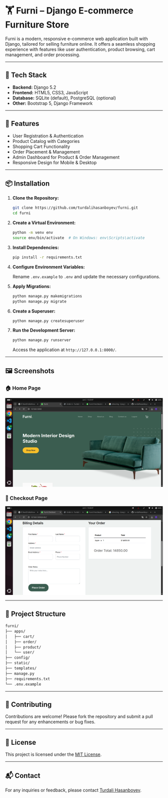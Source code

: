 # 🏋️ Furni – Django E-commerce Furniture Store

Furni is a modern, responsive e-commerce web application built with Django, tailored for selling furniture online. It offers a seamless shopping experience with features like user authentication, product browsing, cart management, and order processing.

---

## 🧰 Tech Stack

* **Backend:** Django 5.2
* **Frontend:** HTML5, CSS3, JavaScript
* **Database:** SQLite (default), PostgreSQL (optional)
* **Other:** Bootstrap 5, Django Framework

---

## 🚀 Features

* User Registration & Authentication
* Product Catalog with Categories
* Shopping Cart Functionality
* Order Placement & Management
* Admin Dashboard for Product & Order Management
* Responsive Design for Mobile & Desktop

---

## 📦 Installation

1. **Clone the Repository:**

   ```bash
   git clone https://github.com/turdalihasanboyev/furni.git
   cd furni
   ```

2. **Create a Virtual Environment:**

   ```bash
   python -m venv env
   source env/bin/activate  # On Windows: env\Scripts\activate
   ```

3. **Install Dependencies:**

   ```bash
   pip install -r requirements.txt
   ```

4. **Configure Environment Variables:**

   Rename `.env.example` to `.env` and update the necessary configurations.

5. **Apply Migrations:**

   ```bash
   python manage.py makemigrations
   python manage.py migrate
   ```

6. **Create a Superuser:**

   ```bash
   python manage.py createsuperuser
   ```

7. **Run the Development Server:**

   ```bash
   python manage.py runserver
   ```

   Access the application at `http://127.0.0.1:8000/`.

---

## 🖼️ Screenshots

### 🏠 Home Page

![Home](image.png)

### 🛒 Checkout Page

![Checkout](image-1.png)

---

## 📁 Project Structure

```bash
furni/
├── apps/
│   ├── cart/
│   ├── order/
│   ├── product/
│   └── user/
├── config/
├── static/
├── templates/
├── manage.py
├── requirements.txt
└── .env.example
```

---

## 🤝 Contributing

Contributions are welcome! Please fork the repository and submit a pull request for any enhancements or bug fixes.

---

## 📄 License

This project is licensed under the [MIT License](LICENSE).

---

## 📬 Contact

For any inquiries or feedback, please contact [Turdali Hasanboyev](https://github.com/turdalihasanboyev/).

